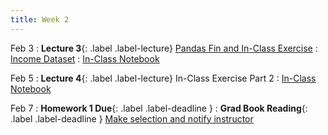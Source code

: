 ```yaml
---
title: Week 2
---
```


Feb 3
: **Lecture 3**{: .label .label-lecture} [Pandas Fin and In-Class Exercise](lecture/lec03)
	: [Income Dataset](https://drive.google.com/file/d/1e3Pvu9ZN_ZgnJi4TOVoUCNXITDXJvCr8/view?usp=share_link) 
	: [In-Class Notebook](https://colab.research.google.com/drive/14tpp9fHXCxOMeP9YIouxiZJgNcNgAuuo)

Feb 5 
: **Lecture 4**{: .label .label-lecture} In-Class Exercise Part 2
	: [In-Class Notebook](https://colab.research.google.com/drive/1eoT49v73HHSB19E0EL5pMPETd4zKDbcL)

Feb 7
: **Homework 1 Due**{: .label .label-deadline } 
: **Grad Book Reading**{: .label .label-deadline } [Make selection and notify instructor](gradproject#modern-book-and-research-papers-on-machine-learning)   